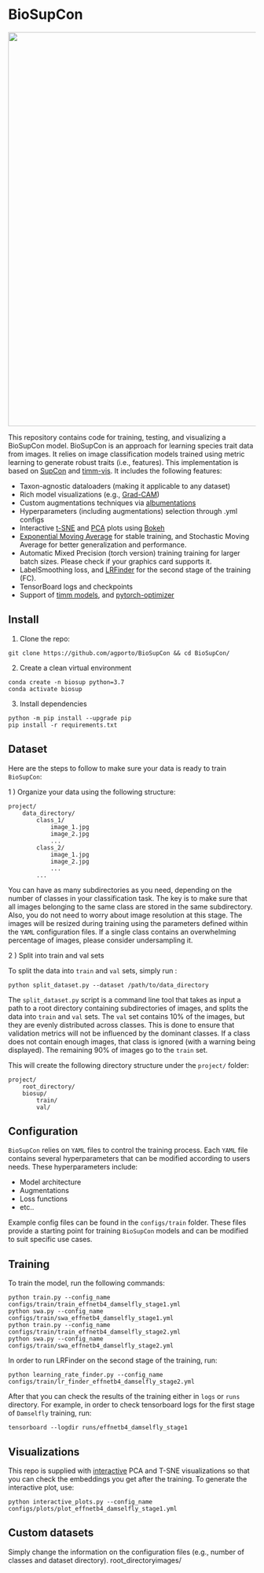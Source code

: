 

# BioSupCon

<p align="center"><img src="https://github.com/agporto/BioSupCon/blob/master/images/logo.png" width="800"></p>


This repository contains code for training, testing, and visualizing a BioSupCon model. BioSupCon is an approach for learning species trait data from images. It relies on image classification models trained using metric learning to generate robust traits (i.e., features). This implementation is based on [SupCon](https://github.com/ivanpanshin/SupCon-Framework) and [timm-vis](https://github.com/novice03/timm-vis). It includes the following features:

- Taxon-agnostic dataloaders (making it applicable to any dataset)
- Rich model visualizations (e.g., [Grad-CAM](https://arxiv.org/abs/1610.02391))
- Custom augmentations techniques via [albumentations](https://github.com/albumentations-team/albumentations)
- Hyperparameters (including augmentations) selection through .yml configs
- Interactive [t-SNE](https://scikit-learn.org/stable/modules/generated/sklearn.manifold.TSNE.html) and [PCA](https://scikit-learn.org/stable/modules/generated/sklearn.decomposition.PCA.html) plots using [Bokeh](https://bokeh.org/)
- [Exponential Moving Average](https://github.com/fadel/pytorch_ema) for stable training, and Stochastic Moving Average for better generalization and performance.
- Automatic Mixed Precision (torch version) training training for larger batch sizes. Please check if your graphics card supports it.
- LabelSmoothing loss, and [LRFinder](https://github.com/davidtvs/pytorch-lr-finder) for the second stage of the training (FC).
- TensorBoard logs and checkpoints
- Support of [timm models](https://github.com/rwightman/pytorch-image-models), and [pytorch-optimizer](https://github.com/jettify/pytorch-optimizer)


## Install

1. Clone the repo:
```
git clone https://github.com/agporto/BioSupCon && cd BioSupCon/
```

2. Create a clean virtual environment 
```
conda create -n biosup python=3.7
conda activate biosup
```
3. Install dependencies
````
python -m pip install --upgrade pip
pip install -r requirements.txt
````
## Dataset

Here are the steps to follow to make sure your data is ready to train `BioSupCon`:

1 ) Organize your data using the following structure:
```
project/
    data_directory/
        class_1/
            image_1.jpg
            image_2.jpg
            ...
        class_2/
            image_1.jpg
            image_2.jpg
            ...
        ...
```
You can have as many subdirectories as you need, depending on the number of classes in your classification task. The key is to make sure that all images belonging to the same class are stored in the same subdirectory. Also, you do not need to worry about image resolution at this stage. The images will be resized during training using the parameters defined within the `YAML` configuration files. If a single class contains an overwhelming percentage of images, please consider undersampling it.

2 ) Split into train and val sets 
 
To split the data into `train` and `val` sets, simply run :

```
python split_dataset.py --dataset /path/to/data_directory

```
The `split_dataset.py` script is a command line tool that takes as input a path to a root directory containing subdirectories of images, and splits the data into `train` and `val` sets. The `val` set contains 10% of the images, but they are evenly distributed across classes. This is done to ensure that validation metrics will not be influenced by the dominant classes. If a class does not contain enough images, that class is ignored (with a warning being displayed). The remaining 90% of images go to the `train` set.

This will create the following directory structure under the `project/` folder:

```
project/
    root_directory/
    biosup/
        train/
        val/
```
## Configuration

`BioSupCon` relies on `YAML` files to control the training process. Each `YAML` file contains several hyperparameters that can be modified according to users needs. These hyperparameters include:

- Model architecture
- Augmentations
- Loss functions
- etc..

Example config files can be found in the `configs/train` folder. These files provide a starting point for training `BioSupCon` models and can be modified to suit specific use cases.


## Training

To train the model, run the following commands:

```
python train.py --config_name configs/train/train_effnetb4_damselfly_stage1.yml
python swa.py --config_name configs/train/swa_effnetb4_damselfly_stage1.yml
python train.py --config_name configs/train/train_effnetb4_damselfly_stage2.yml
python swa.py --config_name configs/train/swa_effnetb4_damselfly_stage2.yml
```

In order to run LRFinder on the second stage of the training, run:
```
python learning_rate_finder.py --config_name configs/train/lr_finder_effnetb4_damselfly_stage2.yml
```

After that you can check the results of the training either in `logs` or `runs` directory. For example, in order to check tensorboard logs for the first stage of `Damselfly` training, run:
```
tensorboard --logdir runs/effnetb4_damselfly_stage1
```
## Visualizations 

This repo is supplied with [interactive](https://bokeh.org/) PCA and T-SNE visualizations so that you can check the embeddings you get after the training. To generate the interactive plot, use:
```
python interactive_plots.py --config_name configs/plots/plot_effnetb4_damselfly_stage1.yml
```

## Custom datasets

Simply change the information on the configuration files (e.g., number of classes and dataset directory).
root_directoryimages/
